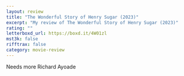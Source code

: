 ```yaml
---
layout: review
title: "The Wonderful Story of Henry Sugar (2023)"
excerpt: "My review of The Wonderful Story of Henry Sugar (2023)"
rating: ""
letterboxd_url: https://boxd.it/4W01zl
mst3k: false
rifftrax: false
category: movie-review
---
```


Needs more Richard Ayoade
